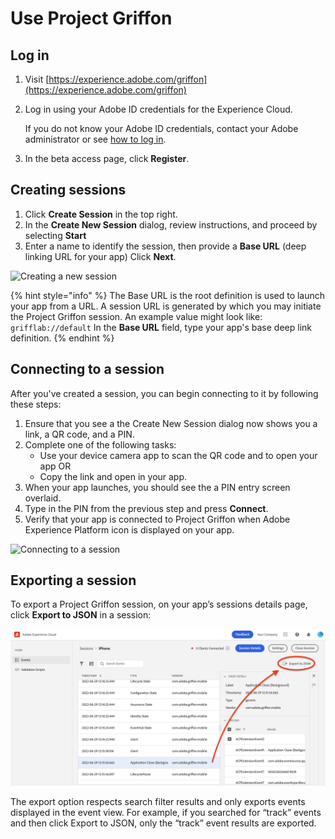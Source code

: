 # Use Project Griffon

## Log in

1. Visit [https://experience.adobe.com/griffon](https://experience.adobe.com/griffon)
2. Log in using your Adobe ID credentials for the Experience Cloud.

   If you do not know your Adobe ID credentials, contact your Adobe administrator or see [how to log in](https://docs.adobe.com/content/help/en/core-services/interface/manage-users-and-products/getting-started-experience-cloud.html).

3. In the beta access page, click **Register**.

## Creating sessions

1. Click **Create Session** in the top right.
2. In the **Create New Session** dialog, review instructions, and proceed by selecting **Start**
3. Enter a name to identify the session, then provide a **Base URL** (deep linking URL for your app) Click **Next**.

![Creating a new session](../../../.gitbook/assets/assets_-m-julgvpg09f1jttuu__-m-kn_scoqogv3uegkzo_-m-koebjg71pqlppuurb_creat-new-session.gif)

{% hint style="info" %}
The Base URL is the root definition is used to launch your app from a URL. A session URL is generated by which you may initiate the Project Griffon session. An example value might look like: `grifflab://default` In the **Base URL** field, type your app's base deep link definition.
{% endhint %}

## Connecting to a session

After you've created a session, you can begin connecting to it by following these steps:

1. Ensure that you see a the Create New Session dialog now shows you a link, a QR code, and a PIN. 
2. Complete one of the following tasks:
   * Use your device camera app to scan the QR code and to open your app OR
   * Copy the link and open in your app.
3. When your app launches, you should see the a PIN entry screen overlaid.
4. Type in the PIN from the previous step and press **Connect**.
5. Verify that your app is connected to Project Griffon when Adobe Experience Platform icon is displayed on your app.

![Connecting to a session](../../../.gitbook/assets/assets_-m-julgvpg09f1jttuu__-m-kolw2vavrhjuimxvm_-m-kszjot_wd0fnkuhe0_connect-to-session.gif)

## Exporting a session

To export a Project Griffon session, on your app’s sessions details page, click **Export to JSON** in a session:

![Exporting a session](../../../.gitbook/assets/assets_-m-julgvpg09f1jttuu__-m-kolw2vavrhjuimxvm_-m-kern6uomuqyodcimt_screen-shot-2020-02-10-at-12.51.58-pm.png)

The export option respects search filter results and only exports events displayed in the event view. For example, if you searched for “track” events and then click Export to JSON, only the “track” event results are exported.

